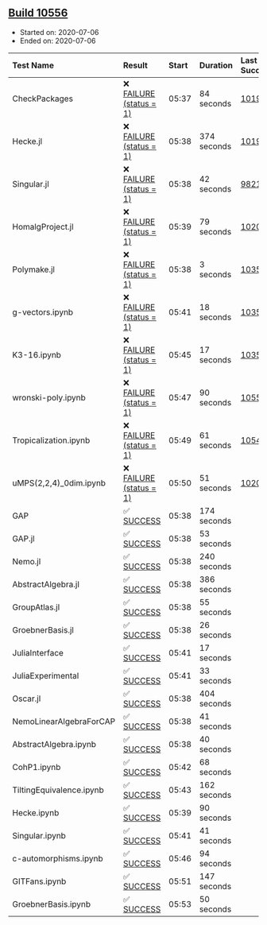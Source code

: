 ## [Build 10556](https://oscarci.mathematik.uni-kl.de/job/oscar/10556/)

* Started on: 2020-07-06
* Ended on: 2020-07-06

| Test Name    | Result | Start | Duration | Last Success | First Failure |
|:-------------|:-------|:------|:---------|:-------------|:--------------|
| CheckPackages | ❌ [FAILURE (status = 1)](https://oscarci.mathematik.uni-kl.de/job/oscar/10556/artifact/logs/build-10556/CheckPackages.log) | 05:37 | 84 seconds | [10197](https://oscarci.mathematik.uni-kl.de/job/oscar/10197/) | [10198](https://oscarci.mathematik.uni-kl.de/job/oscar/10198/) |
| Hecke.jl | ❌ [FAILURE (status = 1)](https://oscarci.mathematik.uni-kl.de/job/oscar/10556/artifact/logs/build-10556/Hecke.jl.log) | 05:38 | 374 seconds | [10197](https://oscarci.mathematik.uni-kl.de/job/oscar/10197/) | [10198](https://oscarci.mathematik.uni-kl.de/job/oscar/10198/) |
| Singular.jl | ❌ [FAILURE (status = 1)](https://oscarci.mathematik.uni-kl.de/job/oscar/10556/artifact/logs/build-10556/Singular.jl.log) | 05:38 | 42 seconds | [9821](https://oscarci.mathematik.uni-kl.de/job/oscar/9821/) | [9822](https://oscarci.mathematik.uni-kl.de/job/oscar/9822/) |
| HomalgProject.jl | ❌ [FAILURE (status = 1)](https://oscarci.mathematik.uni-kl.de/job/oscar/10556/artifact/logs/build-10556/HomalgProject.jl.log) | 05:39 | 79 seconds | [10209](https://oscarci.mathematik.uni-kl.de/job/oscar/10209/) | [10210](https://oscarci.mathematik.uni-kl.de/job/oscar/10210/) |
| Polymake.jl | ❌ [FAILURE (status = 1)](https://oscarci.mathematik.uni-kl.de/job/oscar/10556/artifact/logs/build-10556/Polymake.jl.log) | 05:38 | 3 seconds | [10356](https://oscarci.mathematik.uni-kl.de/job/oscar/10356/) | [10357](https://oscarci.mathematik.uni-kl.de/job/oscar/10357/) |
| g-vectors.ipynb | ❌ [FAILURE (status = 1)](https://oscarci.mathematik.uni-kl.de/job/oscar/10556/artifact/logs/build-10556/g-vectors.ipynb.log) | 05:41 | 18 seconds | [10356](https://oscarci.mathematik.uni-kl.de/job/oscar/10356/) | [10357](https://oscarci.mathematik.uni-kl.de/job/oscar/10357/) |
| K3-16.ipynb | ❌ [FAILURE (status = 1)](https://oscarci.mathematik.uni-kl.de/job/oscar/10556/artifact/logs/build-10556/K3-16.ipynb.log) | 05:45 | 17 seconds | [10356](https://oscarci.mathematik.uni-kl.de/job/oscar/10356/) | [10357](https://oscarci.mathematik.uni-kl.de/job/oscar/10357/) |
| wronski-poly.ipynb | ❌ [FAILURE (status = 1)](https://oscarci.mathematik.uni-kl.de/job/oscar/10556/artifact/logs/build-10556/wronski-poly.ipynb.log) | 05:47 | 90 seconds | [10552](https://oscarci.mathematik.uni-kl.de/job/oscar/10552/) | [10553](https://oscarci.mathematik.uni-kl.de/job/oscar/10553/) |
| Tropicalization.ipynb | ❌ [FAILURE (status = 1)](https://oscarci.mathematik.uni-kl.de/job/oscar/10556/artifact/logs/build-10556/Tropicalization.ipynb.log) | 05:49 | 61 seconds | [10549](https://oscarci.mathematik.uni-kl.de/job/oscar/10549/) | [10550](https://oscarci.mathematik.uni-kl.de/job/oscar/10550/) |
| uMPS(2,2,4)_0dim.ipynb | ❌ [FAILURE (status = 1)](https://oscarci.mathematik.uni-kl.de/job/oscar/10556/artifact/logs/build-10556/uMPS-2-2-4-_0dim.ipynb.log) | 05:50 | 51 seconds | [10209](https://oscarci.mathematik.uni-kl.de/job/oscar/10209/) | [10210](https://oscarci.mathematik.uni-kl.de/job/oscar/10210/) |
| GAP | ✅ [SUCCESS](https://oscarci.mathematik.uni-kl.de/job/oscar/10556/artifact/logs/build-10556/GAP.log) | 05:38 | 174 seconds |  |  |
| GAP.jl | ✅ [SUCCESS](https://oscarci.mathematik.uni-kl.de/job/oscar/10556/artifact/logs/build-10556/GAP.jl.log) | 05:38 | 53 seconds |  |  |
| Nemo.jl | ✅ [SUCCESS](https://oscarci.mathematik.uni-kl.de/job/oscar/10556/artifact/logs/build-10556/Nemo.jl.log) | 05:38 | 240 seconds |  |  |
| AbstractAlgebra.jl | ✅ [SUCCESS](https://oscarci.mathematik.uni-kl.de/job/oscar/10556/artifact/logs/build-10556/AbstractAlgebra.jl.log) | 05:38 | 386 seconds |  |  |
| GroupAtlas.jl | ✅ [SUCCESS](https://oscarci.mathematik.uni-kl.de/job/oscar/10556/artifact/logs/build-10556/GroupAtlas.jl.log) | 05:38 | 55 seconds |  |  |
| GroebnerBasis.jl | ✅ [SUCCESS](https://oscarci.mathematik.uni-kl.de/job/oscar/10556/artifact/logs/build-10556/GroebnerBasis.jl.log) | 05:38 | 26 seconds |  |  |
| JuliaInterface | ✅ [SUCCESS](https://oscarci.mathematik.uni-kl.de/job/oscar/10556/artifact/logs/build-10556/JuliaInterface.log) | 05:41 | 17 seconds |  |  |
| JuliaExperimental | ✅ [SUCCESS](https://oscarci.mathematik.uni-kl.de/job/oscar/10556/artifact/logs/build-10556/JuliaExperimental.log) | 05:41 | 33 seconds |  |  |
| Oscar.jl | ✅ [SUCCESS](https://oscarci.mathematik.uni-kl.de/job/oscar/10556/artifact/logs/build-10556/Oscar.jl.log) | 05:38 | 404 seconds |  |  |
| NemoLinearAlgebraForCAP | ✅ [SUCCESS](https://oscarci.mathematik.uni-kl.de/job/oscar/10556/artifact/logs/build-10556/NemoLinearAlgebraForCAP.log) | 05:38 | 41 seconds |  |  |
| AbstractAlgebra.ipynb | ✅ [SUCCESS](https://oscarci.mathematik.uni-kl.de/job/oscar/10556/artifact/logs/build-10556/AbstractAlgebra.ipynb.log) | 05:38 | 40 seconds |  |  |
| CohP1.ipynb | ✅ [SUCCESS](https://oscarci.mathematik.uni-kl.de/job/oscar/10556/artifact/logs/build-10556/CohP1.ipynb.log) | 05:42 | 68 seconds |  |  |
| TiltingEquivalence.ipynb | ✅ [SUCCESS](https://oscarci.mathematik.uni-kl.de/job/oscar/10556/artifact/logs/build-10556/TiltingEquivalence.ipynb.log) | 05:43 | 162 seconds |  |  |
| Hecke.ipynb | ✅ [SUCCESS](https://oscarci.mathematik.uni-kl.de/job/oscar/10556/artifact/logs/build-10556/Hecke.ipynb.log) | 05:39 | 90 seconds |  |  |
| Singular.ipynb | ✅ [SUCCESS](https://oscarci.mathematik.uni-kl.de/job/oscar/10556/artifact/logs/build-10556/Singular.ipynb.log) | 05:41 | 41 seconds |  |  |
| c-automorphisms.ipynb | ✅ [SUCCESS](https://oscarci.mathematik.uni-kl.de/job/oscar/10556/artifact/logs/build-10556/c-automorphisms.ipynb.log) | 05:46 | 94 seconds |  |  |
| GITFans.ipynb | ✅ [SUCCESS](https://oscarci.mathematik.uni-kl.de/job/oscar/10556/artifact/logs/build-10556/GITFans.ipynb.log) | 05:51 | 147 seconds |  |  |
| GroebnerBasis.ipynb | ✅ [SUCCESS](https://oscarci.mathematik.uni-kl.de/job/oscar/10556/artifact/logs/build-10556/GroebnerBasis.ipynb.log) | 05:53 | 50 seconds |  |  |
